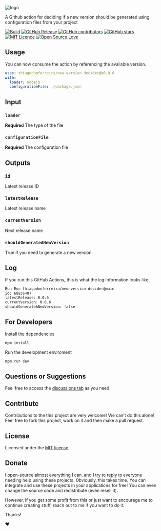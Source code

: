 ![logo](https://user-images.githubusercontent.com/98138701/172487715-e5295204-778c-4253-8553-7ba1fa3cb147.png)

A Github action for deciding if a new version should be generated using configuration files from your project

[![Build](https://github.com/thiagodonferreira/new-version-decider/actions/workflows/release.yml/badge.svg)](https://github.com/thiagodonferreira/new-version-decider/actions/workflows/build.yml)
[![GitHub Release](https://img.shields.io/github/release/thiagodonferreira/new-version-decider.svg)](https://github.com/thiagodonferreira/new-version-decider/releases/latest)
[![GitHub contributors](https://img.shields.io/github/contributors/thiagodonferreira/new-version-decider.svg)](https://github.com/thiagodonferreira/new-version-decider/graphs/contributors)
[![GitHub stars](https://img.shields.io/github/stars/thiagodonferreira/new-version-decider.svg)](https://github.com/thiagodonferreira/new-version-decider)
[![MIT Licence](https://badges.frapsoft.com/os/mit/mit.svg?v=103)](https://opensource.org/licenses/mit-license.php)
[![Open Source Love](https://badges.frapsoft.com/os/v1/open-source.svg?v=103)](https://github.com/ellerbrock/open-source-badges/)

## Usage

You can now consume the action by referencing the available version.

```yaml
uses: thiagodonferreira/new-version-decider@v0.0.8
with:
  loader: nodejs
  configurationFile: ./package.json
```

## Input

### `loader`

**Required** The type of the file

### `configurationFile`

**Required** The configuration file

## Outputs

### `id`

Latest release ID

### `latestRelease`

Latest release name

### `currentVersion`

Next release name

### `shouldGenerateANewVersion`

True if you need to generate a new version

## Log

If you run this GitHub Actions, this is what the log information looks like:

```bash
Run Run thiagodonferreira/new-version-decider@main
id: 68836407
latestRelease: 0.0.6
currentVersion: 0.0.6
shouldGenerateANewVersion: false
```

## For Developers

Install the dependencies

```bash
npm install
```

Run the development enviroment

```bash
npm run dev
```

## Questions or Suggestions

Feel free to access the <a href="../../discussions">discussions tab</a> as you need

## Contribute

Contributions to the this project are very welcome! We can't do this alone! Feel free to fork this project, work on it and then make a pull request.

## License

Licensed under the [MIT license](LICENSE).

## Donate

I open-source almost everything I can, and I try to reply to everyone needing help using these projects. Obviously, this takes time. You can integrate and use these projects in your applications for free! You can even change the source code and redistribute (even resell it).

However, if you get some profit from this or just want to encourage me to continue creating stuff, reach out to me if you want to do it.

Thanks!

❤️
